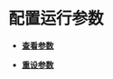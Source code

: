 # 配置运行参数<a name="ZH-CN_TOPIC_0242370404"></a>

-   **[查看参数](查看参数.md)**  

-   **[重设参数](重设参数.md)**  


